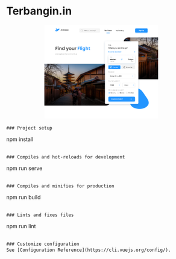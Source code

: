 # Terbangin.in
<p align="center"><img width=60% src="https://github.com/andrawanerlang1/TERBANGIN-FrontEnd/blob/development/src/assets/img/example.jpg"></p>

```
### Project setup
```
npm install
```

### Compiles and hot-reloads for development
```
npm run serve
```

### Compiles and minifies for production
```
npm run build
```

### Lints and fixes files
```
npm run lint
```

### Customize configuration
See [Configuration Reference](https://cli.vuejs.org/config/).
